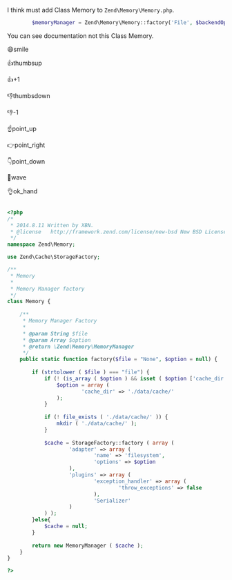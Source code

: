 I think must add Class Memory to `Zend\Memory\Memory.php`.
```php
        $memoryManager = Zend\Memory\Memory::factory('File', $backendOptions);
```
You can see documentation not this Class Memory.

:smile:smile

:thumbsup:thumbsup

 :+1:+1
 
:thumbsdown:thumbsdown

:-1:-1

:point_up:point_up

:point_right:point_right

:point_down:point_down

:wave:wave

:ok_hand:ok_hand

```php

<?php
/*
 * 2014.8.11 Written by XBN.
 * @license   http://framework.zend.com/license/new-bsd New BSD License
 */
namespace Zend\Memory;

use Zend\Cache\StorageFactory;

/**
 * Memory
 *
 * Memory Manager factory
 */
class Memory {
	
	/**
	 * Memory Manager Factory
	 *
	 * @param String $file        	
	 * @param Array $option        	
	 * @return \Zend\Memory\MemoryManager
	 */
	public static function factory($file = "None", $option = null) {
		
		if (strtolower ( $file ) === "file") {
			if (! (is_array ( $option ) && isset ( $option ['cache_dir'] ) && file_exists ( $option ['cache_dir'] ))) {
				$option = array (
						'cache_dir' => './data/cache/' 
				);
			}
			
			if (! file_exists ( './data/cache/' )) {
				mkdir ( './data/cache/' );
			}
			
			$cache = StorageFactory::factory ( array (
					'adapter' => array (
							'name' => 'filesystem',
							'options' => $option 
					),
					'plugins' => array (
							'exception_handler' => array (
									'throw_exceptions' => false 
							),
							'Serializer' 
					) 
			) );
		}else{
			$cache = null;
		}
		
		return new MemoryManager ( $cache );
	}
}

?>



```
